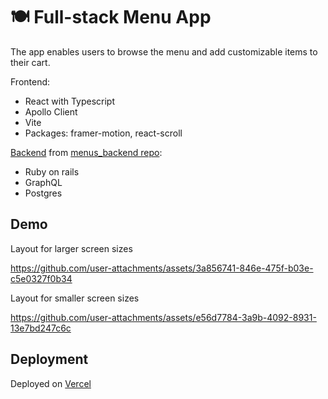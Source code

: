 # 🍽️ Full-stack Menu App 
The app enables users to browse the menu and add customizable items to their cart.

Frontend:
- React with Typescript
- Apollo Client
- Vite
- Packages: framer-motion, react-scroll

[Backend](https://damp-eyrie-40872-66f66d973e5e.herokuapp.com/graphql) from [menus_backend repo](https://github.com/zianncupcake/menus_backend):
- Ruby on rails
- GraphQL
- Postgres

## Demo
Layout for larger screen sizes

https://github.com/user-attachments/assets/3a856741-846e-475f-b03e-c5e0327f0b34

Layout for smaller screen sizes

https://github.com/user-attachments/assets/e56d7784-3a9b-4092-8931-13e7bd247c6c

## Deployment
Deployed on [Vercel](https://menus-jet.vercel.app/)


